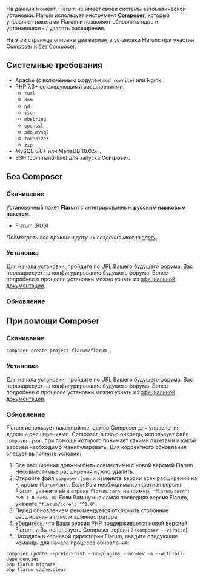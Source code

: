 На данный момент, Flarum не имеет своей системы автоматической установки. Flarum использует инструмент [**Composer**](https://getcomposer.org/), который управляет пакетами Flarum и позволяет обновлять ядро и устанавливать / удалять расширения.

На этой странице описаны два варианта установки Flarum: при участии Composer и без Composer.

## Системные требования

- Apache (с включённым модулем `mod_rewrite`) или Nginx.
- PHP 7.3+ со следующими расширениями:
  - `curl`
  - `dom`
  - `gd`
  - `json`
  - `mbstring`
  - `openssl`
  - `pdo_mysql`
  - `tokenizer`
  - `zip`
- MySQL 5.6+ или MariaDB 10.0.5+.
- SSH (command-line) для запуска **Composer**.

## Без Composer

### Скачивание

Установочный пакет **Flarum** с интегрированным **русским языковым пакетом**.

- [Flarum (RUS)](https://github.com/flarum-download/storage/raw/main/flarum.rus.tar.xz)

*Посмотреть все архивы и дату их создания можно [здесь](https://github.com/flarum-download/storage).*

### Установка

Для начала установки, пройдите по URL Вашего будущего форума. Вас переадресует на конфигурирование будущего форума. Более подробнее о процессе установки можно узнать из [официальной документации](https://docs.flarum.org/install.html).

### Обновление

## При помощи Composer

### Скачивание

```
composer create-project flarum/flarum .
```

### Установка

Для начала установки, пройдите по URL Вашего будущего форума. Вас переадресует на конфигурирование будущего форума. Более подробнее о процессе установки можно узнать из [официальной документации](https://docs.flarum.org/install.html).

### Обновление

Flarum использует пакетный менеджер Composer для управления ядром и расширениями. Composer, в свою очередь, использует файл `composer.json`, при помощи которого понимает какими пакетами и какой версией необходимо манипулировать. Для корректного обновления следует выполнить условия:

1. Все расширения должны быть совместимы с новой версией Flarum. Несовместимые расширения нужно удалить.
2. Откройте файл `composer.json` и измените версии всех расширений на `*`, кроме `flarum/core`. Если Вам необходима конкретная версия Flarum, укажите её в строке `flarum/core`, например, `"flarum/core": "v0.1.0-beta.16`. Если Вам нужна самая последняя версия Flarum, укажите `"flarum/core": "^1.0"`.
3. Перед обновлением рекомендуется отключить сторонние расширения в панели администратора.
4. Убедитесь, что Ваша версия PHP поддерживается новой версией Flarum, и Вы используете Composer версии `2` (`composer --version`).
5. Находясь в корневой директории Flarum, введите следующие команды для начала процесса обновления:

```
composer update --prefer-dist --no-plugins --no-dev -a --with-all-dependencies
php flarum migrate
php flarum cache:clear
```

